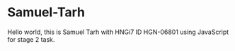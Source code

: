 # Samuel-Tarh
Hello world, this is Samuel Tarh with HNGi7 ID HGN-06801 using JavaScript for stage 2 task.
